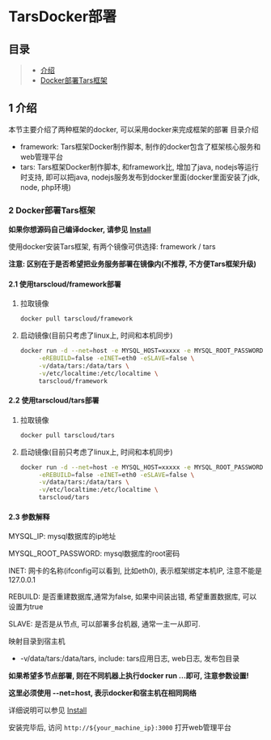 # TarsDocker部署

## 目录

> * [介绍](docker.md#chapter-1)
> * [Docker部署Tars框架](docker.md#chapter-2)

## 1 介绍 <a id="chapter-1"></a>

本节主要介绍了两种框架的docker, 可以采用docker来完成框架的部署 目录介绍

* framework: Tars框架Docker制作脚本, 制作的docker包含了框架核心服务和web管理平台
* tars: Tars框架Docker制作脚本, 和framework比, 增加了java, nodejs等运行时支持, 即可以把java, nodejs服务发布到docker里面\(docker里面安装了jdk, node, php环境\)

### 2 Docker部署Tars框架 <a id="chapter-2"></a>

**如果你想源码自己编译docker, 请参见** [**Install**](source.md)

使用docker安装Tars框架, 有两个镜像可供选择: framework / tars

**注意: 区别在于是否希望把业务服务部署在镜像内\(不推荐, 不方便Tars框架升级\)**

#### 2.1 使用tarscloud/framework部署

1. 拉取镜像

   ```bash
   docker pull tarscloud/framework
   ```

2. 启动镜像\(目前只考虑了linux上, 时间和本机同步\)

   ```bash
   docker run -d --net=host -e MYSQL_HOST=xxxxx -e MYSQL_ROOT_PASSWORD=xxxxx \
        -eREBUILD=false -eINET=eth0 -eSLAVE=false \
        -v/data/tars:/data/tars \
        -v/etc/localtime:/etc/localtime \
        tarscloud/framework
   ```

#### 2.2 使用tarscloud/tars部署

1. 拉取镜像

   ```bash
   docker pull tarscloud/tars
   ```

2. 启动镜像\(目前只考虑了linux上, 时间和本机同步\)

   ```bash
   docker run -d --net=host -e MYSQL_HOST=xxxxx -e MYSQL_ROOT_PASSWORD=xxxxx \
        -eREBUILD=false -eINET=eth0 -eSLAVE=false \
        -v/data/tars:/data/tars \
        -v/etc/localtime:/etc/localtime \
        tarscloud/tars
   ```

#### 2.3 参数解释

MYSQL\_IP: mysql数据库的ip地址

MYSQL\_ROOT\_PASSWORD: mysql数据库的root密码

INET: 网卡的名称\(ifconfig可以看到, 比如eth0\), 表示框架绑定本机IP, 注意不能是127.0.0.1

REBUILD: 是否重建数据库,通常为false, 如果中间装出错, 希望重置数据库, 可以设置为true

SLAVE: 是否是从节点, 可以部署多台机器, 通常一主一从即可.

映射目录到宿主机

* -v/data/tars:/data/tars, include: tars应用日志, web日志, 发布包目录

**如果希望多节点部署, 则在不同机器上执行docker run ...即可, 注意参数设置!**

**这里必须使用 --net=host, 表示docker和宿主机在相同网络**

详细说明可以参见 [Install](source.md)

安装完毕后, 访问 `http://${your_machine_ip}:3000` 打开web管理平台

